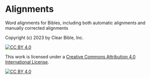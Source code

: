 

# Alignments
Word alignments for Bibles, including both automatic alignments and manually corrected alignments

Copyright (c) 2023 by Clear Bible, Inc.

[![CC BY 4.0][cc-by-shield]][cc-by]


This work is licensed under a
[Creative Commons Attribution 4.0 International License][cc-by].


[cc-by]: http://creativecommons.org/licenses/by/4.0/
[cc-by-image]: https://i.creativecommons.org/l/by/4.0/88x31.png
[cc-by-shield]: https://img.shields.io/badge/License-CC%20BY%204.0-lightgrey.svg
[![CC BY 4.0][cc-by-image]][cc-by]

  
